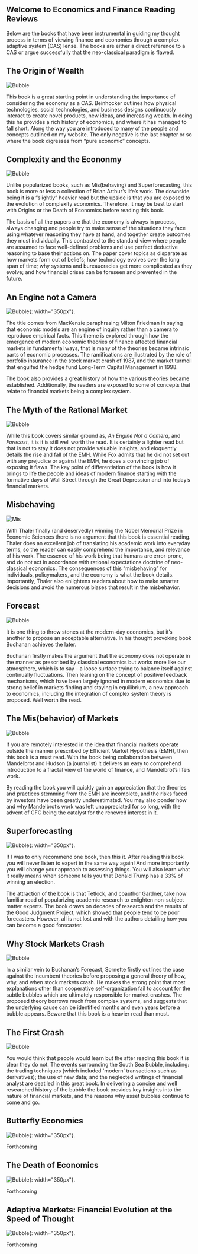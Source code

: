 ## Welcome to Economics and Finance Reading Reviews

Below are the books that have been instrumental in guiding my thought process in terms of viewing finance and economics through a complex adaptive system (CAS) lense. The books are either a direct reference to a CAS or argue successfully that the neo-classical paradigm is flawed.

## The Origin of Wealth
![Bubble](websiteimages/OofW.jpg)

This book is a great starting point in understanding the importance of considering the economy as a CAS. Beinhocker outlines how physical technologies, social technologies, and business designs continuously interact to create novel products, new ideas, and increasing wealth. In doing this he provides a rich history of economics, and where it has managed to fall short. Along the way you are introduced to many of the people and concepts outlined on my website. The only negative is the last chapter or so where the book digresses from “pure economic” concepts.

## Complexity and the Econonmy
![Bubble](websiteimages/complex.jpg)

Unlike popularized books, such as Mis(behaving) and Superforecasting, this book is more or less a collection of Brian Arthur’s life’s work. The downside being it is a “slightly” heavier read but the upside is that you are exposed to the evolution of complexity economics. Therefore, it may be best to start with Origins or the Death of Economics before reading this book.

The basis of all the papers are that the economy is always in process, always changing and people try to make sense of the situations they face using whatever reasoning they have at hand, and together create outcomes they must individually. This contrasted to the standard view where people are assumed to face well-defined problems and use perfect deductive reasoning to base their actions on. The paper cover topics as disparate as how markets form out of beliefs; how technology evolves over the long span of time; why systems and bureaucracies get more complicated as they evolve; and how financial crises can be foreseen and prevented in the future.

## An Engine not a Camera
![Bubble](websiteimages/imagecamera.jpg){: width="350px"}.

The title comes from MacKenzie paraphrasing Milton Friedman in saying that economic models are an engine of inquiry rather than a camera to reproduce empirical facts. This theme is explored through how the emergence of modern economic theories of finance affected financial markets in fundamental ways, that is many of the theories became intrinsic parts of economic processes. The ramifications are illustrated by the role of portfolio insurance in the stock market crash of 1987, and the market turmoil that engulfed the hedge fund Long-Term Capital Management in 1998. 

The book also provides a great history of how the various theories became established. Additionally, the readers are exposed to some of concepts that relate to financial markets being a complex system.

## The Myth of the Rational Market
![Bubble](websiteimages/rational.jpg)

While this book covers similar ground as, _An Engine Not a Camera_, and _Forecast_, it is it is still well worth the read. It is certainly a lighter read but that is not to stay it does not provide valuable insights, and eloquently details the rise and fall of the EMH. While Fox admits that he did not set out with any prejudice or against the EMH, he does a convincing job of exposing it flaws. The key point of differentiation of the book is how it brings to life the people and ideas of modern finance starting with the formative days of Wall Street through the Great Depression and into today’s financial markets.

## Misbehaving
![Mis](websiteimages/MisBehave.jpg)

With Thaler finally (and deservedly) winning the Nobel Memorial Prize in Economic Sciences there is no argument that this book is essential reading. Thaler does an excellent job of translating his academic work into everyday terms, so the reader can easily comprehend the importance, and relevance of his work. The essence of his work being that humans are error-prone, and do not act in accordance with rational expectations doctrine of neo-classical economics. The consequences of this “misbehaving” for individuals, policymakers, and the economy is what the book details. Importantly, Thaler also enlightens readers about how to make smarter decisions and avoid the numerous biases that result in the misbehavior.

## Forecast
![Bubble](websiteimages/forecast.jpg)

It is one thing to throw stones at the modern-day economics, but it’s another to propose an acceptable alternative. In his thought provoking book Buchanan achieves the later. 

Buchanan firstly makes the argument that the economy does not operate in the manner as prescribed by classical economics but works more like our atmosphere, which is to say - a loose surface trying to balance itself against continually fluctuations. Then leaning on the concept of positive feedback mechanisms, which have been largely ignored in modern economics due to strong belief in markets finding and staying in equilibrium, a new approach to economics, including the integration of complex system theory is proposed. Well worth the read.

## The Mis(behavior) of Markets
![Bubble](websiteimages/misbevman.jpg)

If you are remotely interested in the idea that financial markets operate outside the manner prescribed by Efficient Market Hypothesis (EMH), then this book is a must read. With the book being collaboration between Mandelbrot and Hudson (a journalist) it delivers an easy to comprehend introduction to a fractal view of the world of finance, and Mandelbrot’s life’s work. 

By reading the book you will quickly gain an appreciation that the theories and practices stemming from the EMH are incomplete, and the risks faced by investors have been greatly underestimated. You may also ponder how and why Mandelbrot’s work was left unappreciated for so long, with the advent of GFC being the catalyst for the renewed interest in it.

## Superforecasting
![Bubble](websiteimages/super.jpg){: width="350px"}.

If I was to only recommend one book, then this it. After reading this book you will never listen to expert in the same way again! And more importantly you will change your approach to assessing things. You will also learn what it really means when someone tells you that Donald Trump has a 33% of winning an election.

The attraction of the book is that Tetlock, and coauthor Gardner, take now familiar road of popularizing academic research to enlighten non-subject matter experts. The book draws on decades of research and the results of the Good Judgment Project, which showed that people tend to be poor forecasters. However, all is not lost and with the authors detailing  how you can become a good forecaster. 

## Why Stock Markets Crash 
![Bubble](websiteimages/whymarkets.gif)

In a similar vein to Buchanan’s Forecast, Sornette firstly outlines the case against the incumbent theories before proposing a general theory of how, why, and when stock markets crash. He makes the strong point that most explanations other than cooperative self-organization fail to account for the subtle bubbles which are ultimately responsible for market crashes. The proposed theory borrows much from complex systems, and suggests that the underlying cause can be identified months and even years before a bubble appears. Beware that this book is a heavier read than most.

## The First Crash
![Bubble](websiteimages/south.gif)

You would think that people would learn but the after reading this book it is clear they do not. The events surrounding the South Sea Bubble, including: the trading techniques (which included 'modern' transactions such as derivatives); the use of new data; and the neglected writings of financial analyst are deatiled in this great book. In delivering a concise and well researched history of the bubble the book provides key insights into the nature of financial markets, and the reasons why asset bubbles continue to come and go.  

## Butterfly Economics
![Bubble](websiteimages/butter.jpg){: width="350px"}.

Forthcoming

## The Death of Economics
![Bubble](websiteimages/death.jpg){: width="350px"}.

Forthcoming

## Adaptive Markets: Financial Evolution at the Speed of Thought
![Bubble](websiteimages/Adap.jpg){: width="350px"}.

Forthcoming

